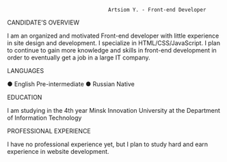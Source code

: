                                      Artsiom Y. - Front-end Developer 
 
CANDIDATE’S OVERVIEW 

  I am an organized and motivated Front-end developer with little experience in site design and 
development. I specialize in HTML/CSS/JavaScript. I plan to continue to gain more knowledge and skills 
in front-end development in order to eventually get a job in a large IT company. 

LANGUAGES 

● English  Pre-intermediate
● Russian  Native 
 
EDUCATION 

  I am studying in the 4th year Minsk Innovation University at the Department of Information Technology 
 
PROFESSIONAL EXPERIENCE 

  I have no professional experience yet, but I plan to study hard and earn experience in website development.
